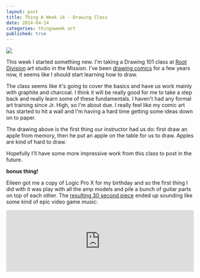 ```yaml
---
layout: post
title: Thing A Week 14 - Drawing Class
date: 2014-04-14
categories: thingaweek art
published: true
---
```


<img src="../blog_media/drawing01.jpg" class="inline_right" />

This week I started something new. I'm taking a Drawing 101 class at [Root Division](http://rootdivision.org/) art studio in the Mission. I've been [drawing comics](http://mountsaintawesome.com) for a few years now, it seems like I should start learning how to draw.

The class seems like it's going to cover the basics and have us work mainly with graphite and charcoal. I think it will be really good for me to take a step back and really learn some of these fundamentals. I haven't had any formal art training since Jr. High, so I'm about due. I really feel like my comic art has started to hit a wall and I'm having a hard time getting some ideas down on to paper.

The drawing above is the first thing our instructor had us do: first draw an apple from memory, then he put an apple on the table for us to draw. Apples are kind of hard to draw.

Hopefully I'll have some more impressive work from this class to post in the future.

**bonus thing!**

Eileen got me a copy of Logic Pro X for my birthday and so the first thing I did with it was play with all the amp models and pile a bunch of guitar parts on top of each other. The [resulting 30 second piece](https://soundcloud.com/dorkrawk/guitar-pile) ended up sounding like some kind of epic video game music: 

<iframe width="100%" height="166" scrolling="no" frameborder="no" src="https://w.soundcloud.com/player/?url=https%3A//api.soundcloud.com/tracks/144725898&amp;color=ff5500&amp;auto_play=false&amp;hide_related=false&amp;show_artwork=true"></iframe>